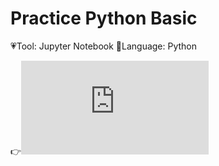 # Practice Python Basic

:heartpulse:Tool: Jupyter Notebook 
:green_heart:Language: Python

:point_right:![Click to view pdf file](https://github.com/LeAn0307/Practice-Python-Basic-/blob/main/Practice.pdf)
